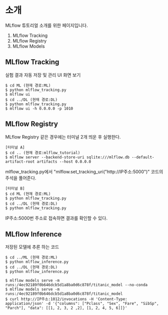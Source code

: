 # 소개
MLflow 튜토리얼 소개를 위한 페이지입니다.
1. MLflow Tracking
2. MLflow Registry
3. MLflow Models

## MLflow Tracking
실험 결과 자동 저장 및 관리 UI 화면 보기
```
$ cd ML (현재 경로:ML)
$ python mlflow_tracking.py
$ mlflow ui
$ cd ../DL (현재 경로:DL)
$ python mlflow_tracking.py
$ mlflow ui -h 0.0.0.0 -p 1010
```

## MLflow Registry
MLflow Registry 같은 경우에는 터미널 2개 띄운 후 실행한다.
```
[터미널 A]
$ cd .. (현재 경로:mlflow_tutorial)
$ mlflow server --backend-store-uri sqlite:///mlflow.db --default-artifact-root artifacts --host 0.0.0.0
```

mlflow_tracking.py에서 "mlflow.set_tracking_uri("http://IP주소:5000")" 코드의 주석을 풀어준다.  
```
[터미널 B]
$ cd ML (현재 경로:ML)
$ python mlflow_tracking.py
$ cd ../DL (현재 경로:DL)
$ python mlflow_tracking.py
```
IP주소:5000번 주소로 접속하면 결과를 확인할 수 있다.


## MLflow Inference
저장된 모델에 추론 하는 코드
```
$ cd ../ML (현재 경로:ML)
$ python mlflow_inference.py
$ cd ../DL (현재 경로:DL)
$ python mlflow_inference.py
```

```
$ mlflow models serve -m runs:/4ec92189f0b646dcb5d1a8ba0d6c878f/titanic_model --no-conda
$ mlflow models serve -m runs:/4ec92189f0b646dcb5d1a8ba0d6c878f/titanic_model
$ curl http://IP주소:1012/invocations -H 'Content-Type: application/json' -d '{"columns": ["Pclass", "Sex", "Fare", "SibSp", "Parch"], "data": [[1, 2, 3, 2 ,2], [1, 2, 4, 5, 6]]}'

```